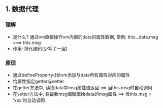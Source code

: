 ## 1. 数据代理
### 理解
- 是什么? 通过vm直接操作vm内部的data的属性数据, 举例: this._data.msg  ===> this.msg
- 作用: 简化编码(少写了一层)

### 原理
- 通过defineProperty()给vm添加与data所有属性对应的属性
- 给属性指定getter与setter
- 在getter方法中, 读取data中msg属性值返回   ==> 当this.msg时自动调用
- 在setter方法中, 将最新msg值赋值给data的msg属性  ==> 当this.msg = 'xxx'时自动调用